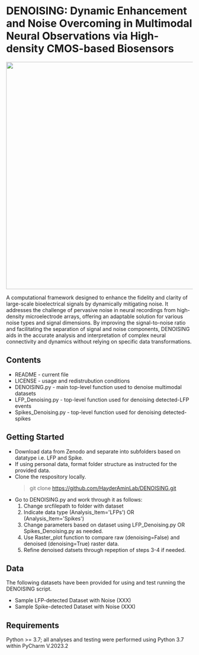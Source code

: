 # **DENOISING: Dynamic Enhancement and Noise Overcoming in Multimodal Neural Observations via High-density CMOS-based Biosensors**

<p align="center">
  <img width="1090" height="614" src="https://github.com/HayderAminLab/DENOISING/assets/158823360/1c5ad1e1-5746-44b4-8a2c-92ceecde429b">
</p>

 A computational framework designed to enhance the fidelity and clarity of large-scale bioelectrical signals by dynamically mitigating noise. It addresses the challenge of 
 pervasive noise in neural recordings from high-density microelectrode arrays, offering an adaptable solution for various noise types and signal dimensions. By improving the signal-to-noise ratio 
 and facilitating the separation of signal and noise components, DENOISING aids in the accurate analysis and interpretation 
 of complex neural connectivity and dynamics without relying on specific data transformations.

## **Contents**

  - README - current file
  - LICENSE - usage and redistrubution conditions
  - DENOISING.py - main top-level function used to denoise multimodal datasets
  - LFP_Denoising.py - top-level function used for denoising detected-LFP events
  - Spikes_Denoising.py - top-level function used for denoising detected-spikes

## **Getting Started**

  - Download data from Zenodo and separate into subfolders based on datatype i.e. LFP and Spike.
  - If using personal data, format folder structure as instructed for the provided data. 
  - Clone the respository locally.
       > git clone https://github.com/HayderAminLab/DENOISING.git
  - Go to DENOISING.py and work through it as follows:
    1. Change srcfilepath to folder with dataset
    2. Indicate data type (Analysis_Item='LFPs') OR (Analysis_Item='Spikes')
    3. Change parameters based on dataset using LFP_Denoising.py OR Spikes_Denoising.py as needed.
    4. Use Raster_plot function to compare raw (denoising=False) and denoised (denoising=True) raster data.
    5. Refine denoised datsets through repeption of steps 3-4 if needed. 

## **Data**

The following datasets have been provided for using and test running the DENOISING script.
  - Sample LFP-detected Dataset with Noise (XXX)
  - Sample Spike-detected Dataset with Noise (XXX)

## **Requirements**

Python >= 3.7; all analyses and testing were performed using Python 3.7 within PyCharm V.2023.2
